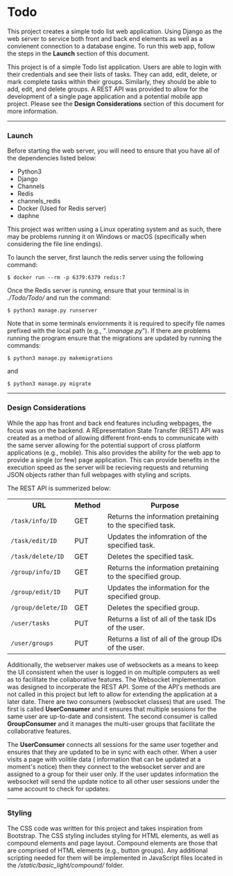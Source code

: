 # Todo

This project creates a simple todo list web application. Using Django as the web
server to service both front and back end elements as well as a convienent connection
to a database engine. To run this web app, follow the steps in the **Launch** section
of this document.

This project is of a simple Todo list application. Users are able to login with
their credentials and see their lists of tasks. They can add, edit, delete, or 
mark complete tasks within their groups. Similarly, they should be able to add,
edit, and delete groups. A REST API was provided to allow for the development of
a single page application and a potential mobile app project. Please see the 
**Design Considerations** section of this document for more information.

---

### Launch

Before starting the web server, you will need to ensure that you have all of the 
dependencies listed below:

* Python3
* Django
* Channels
* Redis
* channels_redis
* Docker (Used for Redis server)
* daphne

This project was written using a Linux operating system and as such, there may 
be problems running it on Windows or macOS (specifically when considering the file
line endings).

To launch the server, first launch the redis server using the following command:

`$ docker run --rm -p 6379:6379 redis:7`

Once the Redis server is running, ensure that your terminal is in _./Todo/Todo/_ and 
run the command:

`$ python3 manage.py runserver`

Note that in some terminals enviornments it is required to specify file names prefixed
with the local path (e.g., "*.\manage.py*"). If there are problems running the program 
ensure that the migrations are updated by running the commands:

`$ python3 manage.py makemigrations`

and

`$ python3 manage.py migrate`

---

### Design Considerations

While the app has front and back end features including webpages, the focus was on the 
backend. A REpresentation State Transfer (REST) API was created as a method of allowing
different front-ends to communicate with the same server allowing for the potential 
support of cross platform applications (e.g., mobile). This also provides the ability
for the web app to provide a single (or few) page application. This can provide benefits
in the execution speed as the server will be recieving requests and returning JSON
objects rather than full webpages with styling and scripts.

The REST API is summerized below:

<table>
  <tr>
    <th>URL</th>
    <th>Method</th>
    <th>Purpose</th>
  </tr>
  <tr>
    <td><code>/task/info/ID</code></td>
    <td>GET</td>
    <td>Returns the information pretaining to the specified task.</td>
  </tr>
  <tr>
    <td><code>/task/edit/ID</code></td>
    <td>PUT</td>
    <td>Updates the infomration of the specified task.</td>
  </tr>
  <tr>
    <td><code>/task/delete/ID</code></td>
    <td>GET</td>
    <td>Deletes the specified task.</td>
  </tr>
  <tr>
    <td><code>/group/info/ID</code></td>
    <td>GET</td>
    <td>Returns the information pretaining to the specified group.</td>
  </tr>
  <tr>
    <td><code>/group/edit/ID</code></td>
    <td>PUT</td>
    <td>Updates the information for the specified group.</td>
  </tr>
  <tr>
    <td><code>/group/delete/ID</code></td>
    <td>GET</td>
    <td>Deletes the specified group.</td>
  </tr>
  <tr>
    <td><code>/user/tasks</code></td>
    <td>PUT</td>
    <td>Returns a list of all of the task IDs of the user.</td>
  </tr>
  <tr>
    <td><code>/user/groups</code></td>
    <td>PUT</td>
    <td>Returns a list of all of the group IDs of the user.</td>
  </tr>
</table>

Additionally, the webserver makes use of websockets as a means to keep the UI consistent 
when the user is logged in on multiple computers as well as to facilitate the collaborative
features. The Websocket implementation was designed to incorperate the REST API. Some of the 
API's methods are not called in this project but left to allow for extending the application
at a later date. There are two consumers (websocket classes) that are used. The first is 
called __UserConsumer__ and it ensures that multiple sessions for the same user are up-to-date
and consistent. The second consumer is called __GroupConsumer__ and it manages the multi-user
groups that facilitate the collaborative features.

The __UserConsumer__ connects all sessions for the same user together and ensures that they 
are updated to be in sync with each other. When a user visits a page with volitile data (
information that can be updated at a moment's notice) then they connect to the websocket server
and are assigned to a group for their user only. If the user updates information the websocket
will send the update notice to all other user sessions under the same account to check for updates.

---

### Styling

The CSS code was written for this project and takes inspiration from Bootstrap. The CSS 
styling includes styling for HTML elements, as well as compound elements and page layout.
Compound elements are those that are comprised of HTML elements (e.g., button groups). Any
additional scripting needed for them will be implemented in JavaScript files located in the
_/static/basic_light/compound/_ folder.